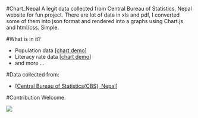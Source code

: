 #Chart_Nepal
A legit data collected from Central Bureau of Statistics, Nepal website for fun project. There are lot of data in xls and pdf, I converted some of them into json format and rendered into a graphs using Chart.js and html/css. Simple.

#What is in it?
-  Population data [[chart demo](http://rupgautam.github.io/Chart_Nepal/population_by_district.html)]
-  Literacy rate data [[chart demo](http://rupgautam.github.io/Chart_Nepal/literacy_rate_by_district.html)]
-  and more ...

#Data collected from: 
- [[Central Bureau of Statistics(CBS), Nepal](http://cbs.gov.np/atlas/index.html)]

#Contribution
Welcome.  


<img src="http://i.imgur.com/9uiZ27Q.gif">